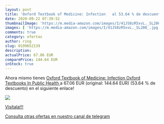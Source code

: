 ```yaml
---
layout: post
title: 'Oxford Textbook of Medicine: Infection   al 53.64 % de descuento'
date: 2020-09-22 07:39:52
thumbnailImage: 'https://m.media-amazon.com/images/I/41JS8zR5xvL._SL200_.jpg'
images: [ 'https://m.media-amazon.com/images/I/41JS8zR5xvL._SL200_.jpg' ]
comments: true
category: ofertas
author: ring
slug: 0199652139
description:
actualPrice: 67.06 EUR
comparePrice: 144.64 EUR
inStock: true
---
```


Ahora mismo tienes [Oxford Textbook of Medicine: Infection  Oxford Textbooks In Public Health ](https://www.amazon.com/dp/0199652139/?tag=redken08-20) a 67.06 EUR (original: 144.64 EUR) (53.64 %  de descuento) en el siguiente enlace!

[![](https://m.media-amazon.com/images/I/41JS8zR5xvL._SL200_.jpg)](https://www.amazon.com/dp/0199652139/?tag=redken08-20)

[Visítala!!!](https://www.amazon.com/dp/0199652139/?tag=redken08-20)

[Consulta otras ofertas en nuestro canal de telegram](https://t.me/s/ofertas25)
